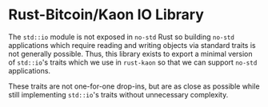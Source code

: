 # Rust-Bitcoin/Kaon IO Library

The `std::io` module is not exposed in `no-std` Rust so building `no-std` applications which require
reading and writing objects via standard traits is not generally possible. Thus, this library exists
to export a minimal version of `std::io`'s traits which we use in `rust-kaon` so that we can
support `no-std` applications.

These traits are not one-for-one drop-ins, but are as close as possible while still implementing
`std::io`'s traits without unnecessary complexity.
